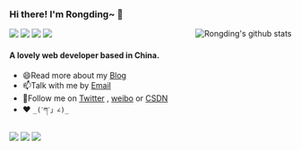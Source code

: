 <!--
**wangrongding/wangrongding** is a ✨ _special_ ✨ repository because its `README.md` (this file) appears on your GitHub profile.

Here are some ideas to get you started:

- 🔭 I’m currently working on ...
- 🌱 I’m currently learning ...
- 👯 I’m looking to collaborate on ...
- 🤔 I’m looking for help with ...
- 💬 Ask me about ...
- 📫 How to reach me: ...
- 😄 Pronouns: ...
- ⚡ Fun fact: ...
-->
### Hi there! I'm Rongding~ 👋

<a href="https://github.com/wangrongding">
  <img align="right" style="padding:0;" src="https://github-readme-stats.vercel.app/api?username=wangrongding&show_icons=truee&include_all_commits=true&theme=onedark" alt="Rongding's github stats"/>
</a>

<!--     
<a href="https://twitter.com/Sparrow_wrd">
  <img alt="Follow Excalidraw on Twitter" src="https://img.shields.io/twitter/follow/Sparrow_wrd.svg">
</a>
-->

[![](https://img.shields.io/badge/-汪荣顶-E6162D?style=flat-square&labelColor=9D1620&logo=Sina-Weibo&logoColor=white)](https://weibo.com/wangrongding) 
[![](https://img.shields.io/badge/-FedTop-005A2B?style=flat-square&labelColor=005A2B&logo=Julia&logoColor=fff)](http://www.fedtop.com/)
[![](https://img.shields.io/badge/-Sparrow_wrd-1ca0f1?style=flat-square&labelColor=1ca0f1&logo=twitter&logoColor=white)](https://twitter.com/Sparrow_wrd) 
[![](https://img.shields.io/badge/-CSDN-FF3C00?style=flat-square)](https://blog.csdn.net/weixin_42038245) 
#### A lovely web developer based in China.
- 😄Read more about my [Blog](http://www.fedtop.com/)
- 📫Talk with me by [Email](mailto:wangrongding@qq.com)
- 👯Follow me on [Twitter](https://twitter.com/Sparrow_wrd) , [weibo](https://weibo.com/wangrongding) or [CSDN](https://blog.csdn.net/weixin_42038245)
- :heart: `_(ˊཀˋ」∠)_`
#### 
![](https://img.shields.io/badge/-JavaScript-e5cd0c?style=flat-square&logo=JavaScript&labelColor=f7df1e&logoColor=000)
![](https://img.shields.io/badge/-VUE-29beb0?style=flat-square&logo=vue.js&labelColor=ffffff)
![](https://img.shields.io/badge/-WebRTC-008000?style=flat-square&logo=WebRTC&labelColor=90EE90)

<!-- 
<a href="https://github.com/wangrongding/wangrongding">
  <img align="center" style="padding:0;" src="https://github-readme-stats.vercel.app/api?username=wangrongding&show_icons=truee&include_all_commits=true&theme=onedark" alt="Rongding's github stats"/>
  <img align="right" style="padding:0;" src="https://github-readme-stats.vercel.app/api/top-langs/?username=anuraghazra&theme=onedark" alt="Rongding's github stats"/>
</a>
-->
